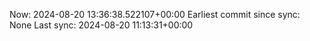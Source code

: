 Now: 2024-08-20 13:36:38.522107+00:00 Earliest commit since sync: None Last sync: 2024-08-20 11:13:31+00:00
